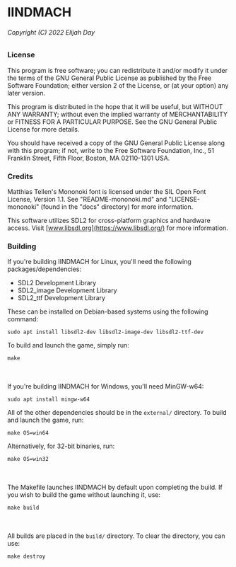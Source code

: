 # IINDMACH

###### Copyright (C) 2022  Elijah Day

### License

This program is free software; you can redistribute it and/or modify
it under the terms of the GNU General Public License as published by
the Free Software Foundation; either version 2 of the License, or
(at your option) any later version.

This program is distributed in the hope that it will be useful,
but WITHOUT ANY WARRANTY; without even the implied warranty of
MERCHANTABILITY or FITNESS FOR A PARTICULAR PURPOSE.  See the
GNU General Public License for more details.

You should have received a copy of the GNU General Public License along
with this program; if not, write to the Free Software Foundation, Inc.,
51 Franklin Street, Fifth Floor, Boston, MA 02110-1301 USA.

### Credits

Matthias Tellen's Mononoki font is licensed under the SIL Open Font
License, Version 1.1.  See "README-mononoki.md" and
"LICENSE-mononoki" (found in the "docs" directory) for more
information.

This software utilizes SDL2 for cross-platform graphics and hardware
access.  Visit [www.libsdl.org](https://www.libsdl.org/) for more information.

### Building

If you're building IINDMACH for Linux, you'll need the following packages/dependencies:
* SDL2 Development Library
* SDL2_image Development Library
* SDL2_ttf Development Library

These can be installed on Debian-based systems using the following command:
```
sudo apt install libsdl2-dev libsdl2-image-dev libsdl2-ttf-dev
```
To build and launch the game, simply run:
```
make
```
\
\
If you're building IINDMACH for Windows, you'll need MinGW-w64:
```
sudo apt install mingw-w64
```
All of the other dependencies should be in the `external/` directory.  To build and launch the game, run:
```
make OS=win64
```
Alternatively, for 32-bit binaries, run:
```
make OS=win32
```
\
\
The Makefile launches IINDMACH by default upon completing the build.  If you wish to build the game without launching it, use:
```
make build
```
\
\
All builds are placed in the `build/` directory.  To clear the directory, you can use:
```
make destroy
```



